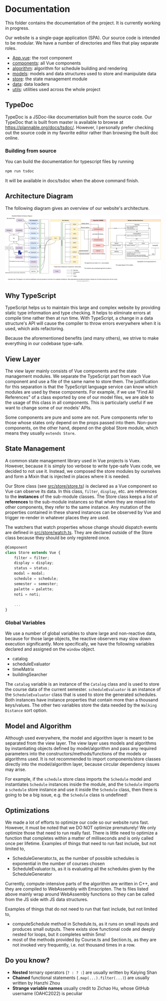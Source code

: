 # Documentation

This folder contains the documentation of the project. It is currently working in progress.

Our website is a single-page application (SPA). Our source code is intended to be modular. We have a number of directories and files that play separate roles.

-   [App.vue](/src/App.vue): the root component
-   [components](/src/components): all Vue components
-   [algorithm](/src/algorithm): algorithm for schedule building and rendering
-   [models](/src/models): models and data structures used to store and manipulate data
-   [store](/src/store): the state management module
-   [data](/src/data): data loaders
-   [utils](/src/utils): utilities used across the whole project

<!-- <img src="components.png"
     alt="components.png"
     style="margin-left: 10%; width:80%;" /> -->

## TypeDoc

TypeDoc is a JSDoc-like documentation built from the source code. Our TypeDoc that is built from master is available to browse at https://plannable.org/docs/tsdoc/. However, I personally prefer checking out the source code in my favorite editor rather than browsing the built doc online.

### Building from source

You can build the documentation for typescript files by running

```bash
npm run tsdoc
```

It will be available in docs/tsdoc when the above command finish.

## Architecture Diagram

The following diagram gives an overview of our website's architecture.

![diagram](./Website%20Architecture.svg)

## Why TypeScript

TypeScript helps us to maintain this large and complex website by providing static type information and type checking. It helps to eliminate errors at compile time rather then at run time. With TypeScript, a change in a data structure's API will cause the compiler to throw errors everywhere when it is used, which aids refactoring.

Because the aforementioned benefits (and many others), we strive to make everything in our codebase type-safe.

## View Layer

The view layer mainly consists of Vue components and the state management modules. We separate the TypeScript part from each Vue component and use a file of the same name to store them. The justification for this separation is that the TypeScript language service can know which modules are used by these components. For example, if we use "Find All References" of a class exported by one of our model files, we are able to the usage of this class in all components. This is particularly useful if we want to change some of our models' APIs.

Some components are pure and some are not. Pure components refer to those whose states only depend on the props passed into them. Non-pure components, on the other hand, depend on the global Store module, which means they usually `extends Store`.

## State Management

A common state management library used in Vue projects is Vuex. However, because it is simply too verbose to write type-safe Vuex code, we decided to not use it. Instead, we composed the store modules by ourselves and form a Mixin that is injected in places where it is needed.

Our Store class (see [src/store/store.ts](/src/store/store.ts)) is declared as a Vue component so Vue can observe its data. In this class, `filter`, `display`, etc. are references to the **instances** of the sub-module classes. The Store class keeps a list of **references** to the sub-module instances so that when they are mixed into other components, they refer to the same instance. Any mutation of the properties contained in these shared instances can be observed by Vue and trigger re-render in whatever places they are used.

The watchers that watch properties whose change should dispatch events are defined in [src/store/watch.ts](/src/store/watch.ts). They are declared outside of the Store class because they should be only registered once.

```typescript
@Component
class Store extends Vue {
    filter = filter;
    display = display;
    status = status;
    modal = modal;
    schedule = schedule;
    semester = semester;
    palette = palette;
    noti = noti;

    ...
}
```

### Global Variables

We use a number of global variables to share large and non-reactive data, because for those large objects, the reactive observers may slow down execution significantly. More specifically, we have the following variables declared and assigned on the `window` object.

-   catalog
-   scheduleEvaluator
-   timeMatrix
-   buildingSearcher

The `catalog` variable is an instance of the `Catalog` class and is used to store the course data of the current semester. `scheduleEvaluator` is an instance of the `ScheduleEvaluator` class that is used to store the generated schedules. Both instances have instance properties that contain more than a thousand keys/values. The other two variables store the data needed by the `Walking Distance` sort option.

## Model and Algorithm

Although used everywhere, the model and algorithm layer is meant to be separated from the view layer. The view layer uses models and algorithms by instantiating objects defined by model/algorithm and pass any required parameters into the constructors/methods/functions of the models or algorithms used. It is not recommended to import components/store classes directly into the model/algorithm layer, because circular dependency issues may arise.

For example, if the `schedule` store class imports the `Schedule` model and instantiates `Schedule` instances inside the module, and the `Schedule` imports a `schedule` store instance and use it inside the `Schedule` class, then there is going to be a big issue, e.g. the `Schedule` class is undefined!

## Optimizations

We made a lot of efforts to optimize our code so our website runs fast. However, it must be noted that we DO NOT optimize prematurely! We only optimize those that need to run really fast. There is little need to optimize a function that completes within a matter of milliseconds and is only called once per lifetime.
Examples of things that need to run fast include, but not limited to,

-   ScheduleGenerator.ts, as the number of possible schedules is exponential in the number of courses chosen
-   ScheduleEvaluator.ts, as it is evaluating all the schedules given by the ScheduleGenerator

Currently, compute-intensive parts of the algorithm are written in C++, and they are compiled to WebAssembly with Emscripten. The ts files listed above mainly wrap around WebAssembly functions so they can be called from the JS side with JS data structures. 

Examples of things that do not need to run that fast include, but not limited to,

-   computeSchedule method in Schedule.ts, as it runs on small inputs and produces small outputs. There exists slow functional code and deeply nested for loops, but it completes within 5ms!
-   most of the methods provided by Course.ts and Section.ts, as they are not invoked very frequently, i.e. not thousand times in a row.

## Do you know?

-   **Nested** ternary operators (`? : ? :`) are usually written by Kaiying Shan
-   **Chained** functional statements (`.map(...).filter(...)`) are usually written by Hanzhi Zhou
-   **Strange variable names** usually credit to Zichao Hu, whose GitHub username (OAHC2022) is peculiar
